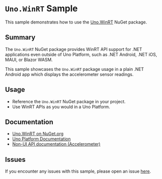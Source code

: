 # `Uno.WinRT` Sample

This sample demonstrates how to use the [Uno.WinRT](https://www.nuget.org/packages/Uno.WinRT) NuGet package.

## Summary

The `Uno.WinRT` NuGet package provides WinRT API support for .NET applications even outside of Uno Platform, such as .NET Android, .NET iOS, MAUI, or Blazor WASM.

This sample showcases the `Uno.WinRT` package usage in a plain .NET Android app which displays the accelerometer sensor readings.

## Usage

- Reference the `Uno.WinRT` NuGet package in your project.
- Use WinRT APIs as you would in a Uno Platform.

## Documentation

- [Uno.WinRT on NuGet.org](https://www.nuget.org/packages/Uno.WinRT)
- [Uno Platform Documentation](https://docs.platform.uno)
- [Non-UI API documentation (Accelerometer)](https://platform.uno/docs/articles/features/accelerometer.html)

## Issues

If you encounter any issues with this sample, please open an issue [here](https://github.com/unoplatform/Uno.Samples/issues/new).
